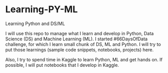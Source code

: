 # Learning-PY-ML
Learning Python and DS/ML

I will use this repo to manage what I learn and develop in Python, Data Science (DS) and Machine Learning (ML).
I started #66DaysOfData challenge, for which I learn small chunk of DS, ML and Python. I will try to put those learnings (sample code snippets, notebooks, projects) here.

Also, I try to spend time in Kaggle to learn Python, ML and get hands on. If possible, I will put notebooks that I develop in Kaggle.
